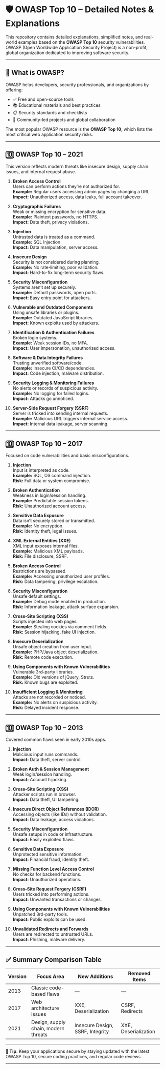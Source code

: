 # 🛡️ OWASP Top 10 – Detailed Notes & Explanations

This repository contains detailed explanations, simplified notes, and real-world examples based on the **OWASP Top 10** security vulnerabilities.  
OWASP (Open Worldwide Application Security Project) is a non-profit, global organization dedicated to improving software security.

---

## 📘 What is OWASP?

OWASP helps developers, security professionals, and organizations by offering:

- ✅ Free and open-source tools  
- 📚 Educational materials and best practices  
- 📋 Security standards and checklists  
- 👥 Community-led projects and global collaboration  

The most popular OWASP resource is the **OWASP Top 10**, which lists the most critical web application security risks.

---

## 🔟 OWASP Top 10 – 2021 

This version reflects modern threats like insecure design, supply chain issues, and internal request abuse.

1. **Broken Access Control**  
   Users can perform actions they’re not authorized for.  
   **Example:** Regular users accessing admin pages by changing a URL.  
   **Impact:** Unauthorized access, data leaks, full account takeover.

2. **Cryptographic Failures**  
   Weak or missing encryption for sensitive data.  
   **Example:** Plaintext passwords, no HTTPS.  
   **Impact:** Data theft, privacy violations.

3. **Injection**  
   Untrusted data is treated as a command.  
   **Example:** SQL Injection.  
   **Impact:** Data manipulation, server access.

4. **Insecure Design**  
   Security is not considered during planning.  
   **Example:** No rate-limiting, poor validation.  
   **Impact:** Hard-to-fix long-term security flaws.

5. **Security Misconfiguration**  
   Systems aren’t set up securely.  
   **Example:** Default passwords, open ports.  
   **Impact:** Easy entry point for attackers.

6. **Vulnerable and Outdated Components**  
   Using unsafe libraries or plugins.  
   **Example:** Outdated JavaScript libraries.  
   **Impact:** Known exploits used by attackers.

7. **Identification & Authentication Failures**  
   Broken login systems.  
   **Example:** Weak session IDs, no MFA.  
   **Impact:** User impersonation, unauthorized access.

8. **Software & Data Integrity Failures**  
   Trusting unverified software/code.  
   **Example:** Insecure CI/CD dependencies.  
   **Impact:** Code injection, malware distribution.

9. **Security Logging & Monitoring Failures**  
   No alerts or records of suspicious activity.  
   **Example:** No logging for failed logins.  
   **Impact:** Attacks go unnoticed.

10. **Server-Side Request Forgery (SSRF)**  
    Server is tricked into sending internal requests.  
    **Example:** Malicious URL triggers internal service access.  
    **Impact:** Internal data leakage, server scanning.

---

## 🔟 OWASP Top 10 – 2017 

Focused on code vulnerabilities and basic misconfigurations.

1. **Injection**  
   Input is interpreted as code.  
   **Example:** SQL, OS command injection.  
   **Risk:** Full data or system compromise.

2. **Broken Authentication**  
   Weakness in login/session handling.  
   **Example:** Predictable session tokens.  
   **Risk:** Unauthorized account access.

3. **Sensitive Data Exposure**  
   Data isn’t securely stored or transmitted.  
   **Example:** No encryption.  
   **Risk:** Identity theft, legal issues.

4. **XML External Entities (XXE)**  
   XML input exposes internal files.  
   **Example:** Malicious XML payloads.  
   **Risk:** File disclosure, SSRF.

5. **Broken Access Control**  
   Restrictions are bypassed.  
   **Example:** Accessing unauthorized user profiles.  
   **Risk:** Data tampering, privilege escalation.

6. **Security Misconfiguration**  
   Unsafe default settings.  
   **Example:** Debug mode enabled in production.  
   **Risk:** Information leakage, attack surface expansion.

7. **Cross-Site Scripting (XSS)**  
   Scripts injected into web pages.  
   **Example:** Stealing cookies via comment fields.  
   **Risk:** Session hijacking, fake UI injection.

8. **Insecure Deserialization**  
   Unsafe object creation from user input.  
   **Example:** PHP/Java object deserialization.  
   **Risk:** Remote code execution.

9. **Using Components with Known Vulnerabilities**  
   Vulnerable 3rd-party libraries.  
   **Example:** Old versions of jQuery, Struts.  
   **Risk:** Known bugs are exploited.

10. **Insufficient Logging & Monitoring**  
    Attacks are not recorded or noticed.  
    **Example:** No alerts on suspicious activity.  
    **Risk:** Delayed incident response.

---

## 🔟 OWASP Top 10 – 2013 

Covered common flaws seen in early 2010s apps.

1. **Injection**  
   Malicious input runs commands.  
   **Impact:** Data theft, server control.

2. **Broken Auth & Session Management**  
   Weak login/session handling.  
   **Impact:** Account hijacking.

3. **Cross-Site Scripting (XSS)**  
   Attacker scripts run in browser.  
   **Impact:** Data theft, UI tampering.

4. **Insecure Direct Object References (IDOR)**  
   Accessing objects (like IDs) without validation.  
   **Impact:** Data leakage, access violations.

5. **Security Misconfiguration**  
   Unsafe setups in code or infrastructure.  
   **Impact:** Easily exploited flaws.

6. **Sensitive Data Exposure**  
   Unprotected sensitive information.  
   **Impact:** Financial fraud, identity theft.

7. **Missing Function Level Access Control**  
   No checks for backend functions.  
   **Impact:** Unauthorized operations.

8. **Cross-Site Request Forgery (CSRF)**  
   Users tricked into performing actions.  
   **Impact:** Unwanted transactions or changes.

9. **Using Components with Known Vulnerabilities**  
   Unpatched 3rd-party tools.  
   **Impact:** Public exploits can be used.

10. **Unvalidated Redirects and Forwards**  
    Users are redirected to untrusted URLs.  
    **Impact:** Phishing, malware delivery.

---

## ✅ Summary Comparison Table

| Version | Focus Area                     | New Additions                | Removed Items                |
|---------|--------------------------------|------------------------------|------------------------------|
| 2013    | Classic code-based flaws       | —                            | —                            |
| 2017    | Web architecture issues        | XXE, Deserialization         | CSRF, Redirects              |
| 2021    | Design, supply chain, modern threats | Insecure Design, SSRF, Integrity | XXE, Deserialization    |

---

**📌 Tip:** Keep your applications secure by staying updated with the latest OWASP Top 10, secure coding practices, and regular code reviews.

---
